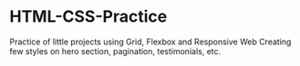 # HTML-CSS-Practice
Practice of little projects using Grid, Flexbox and Responsive Web
Creating few styles on hero section, pagination, testimonials, etc.
